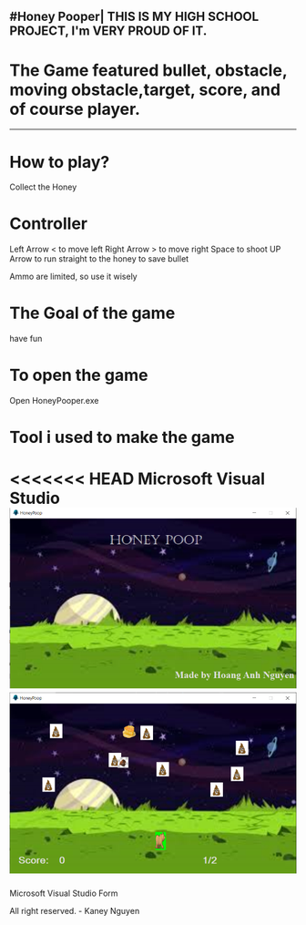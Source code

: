 #Honey Pooper| THIS IS MY HIGH SCHOOL PROJECT, I'm VERY PROUD OF IT.
----------------------------------------------------------
# The Game featured bullet, obstacle, moving obstacle,target, score, and of course player.
----------------------------------------------------------
# How to play?
Collect the Honey
# Controller
Left Arrow < to move left
Right Arrow > to move right
Space to shoot
UP Arrow to run straight to the honey to save bullet

Ammo are limited, so use it wisely

# The Goal of the game
have fun

# To open the game
Open HoneyPooper.exe

# Tool i used to make the game

<<<<<<< HEAD
Microsoft Visual Studio
![alt text](./Game/Img/Menu.png)
![alt text](./Game/Img/GamePlay.png)
=======
Microsoft Visual Studio Form

All right reserved. - Kaney Nguyen
